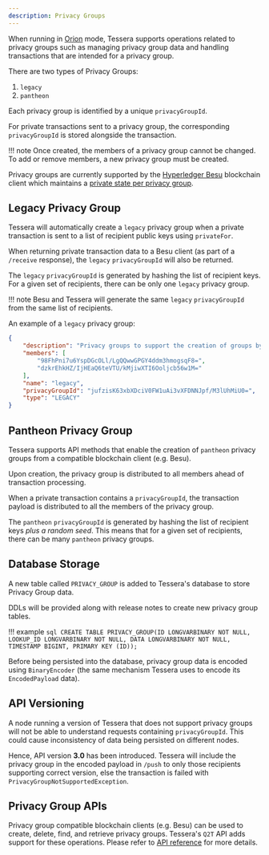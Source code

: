 ```yaml
---
description: Privacy Groups
---
```



When running in [Orion](../HowTo/Configure/Tessera.md#orion-mode) mode, Tessera supports operations related to privacy groups such as managing privacy group data and handling transactions that are intended for a privacy group.

There are two types of Privacy Groups:

1. `legacy`
2. `pantheon`

Each privacy group is identified by a unique `privacyGroupId`.

For private transactions sent to a privacy group, the  corresponding `privacyGroupId` is stored alongside the transaction.

!!! note
    Once created, the members of a privacy group cannot be changed.  To add or remove members, a new privacy group must be created.

Privacy groups are currently supported by the [Hyperledger Besu](https://besu.hyperledger.org/en/stable/) blockchain client which maintains a [private state per privacy group](https://besu.hyperledger.org/en/stable/Concepts/Privacy/Privacy-Groups/).

## Legacy Privacy Group

Tessera will automatically create a `legacy` privacy group when a private transaction is sent to a list of recipient public keys using `privateFor`.

When returning private transaction data to a Besu client (as part of a `/receive` response), the `legacy` `privacyGroupId` will also be returned.

The `legacy` `privacyGroupId` is generated by hashing the list of recipient keys.  For a given set of recipients, there can be only one `legacy` privacy group.

!!! note
    Besu and Tessera will generate the same `legacy` `privacyGroupId` from the same list of recipients.

An example of a `legacy` privacy group:

```json
{
    "description": "Privacy groups to support the creation of groups by privateFor",
    "members": [
        "98FhPni7u6YspDGcOLl/LgQQwwGPGY4ddm3hmogsqF8=",
        "dzkrEhkHZ/IjHEaQ6teVTU/kMjiwXTI6Ooljcb56w1M="
    ],
    "name": "legacy",
    "privacyGroupId": "jufzisK63xbXDciV0FW1uAi3vXFDNNJpf/M3lUhMiU0=",
    "type": "LEGACY"
}
```

## Pantheon Privacy Group

Tessera supports API methods that enable the creation of `pantheon` privacy groups from a compatible blockchain client (e.g. Besu).

Upon creation, the privacy group is distributed to all members ahead of transaction processing.

When a private transaction contains a `privacyGroupId`, the transaction payload is distributed to all the members of the privacy group.

The `pantheon` `privacyGroupId` is generated by hashing the list of recipient keys *plus a random seed*. This means that for a given set of recipients, there can be many `pantheon` privacy groups.

## Database Storage

A new table called `PRIVACY_GROUP` is added to Tessera's database to store Privacy Group data.

DDLs will be provided along with release notes to create new privacy group tables.

!!! example
    ```sql
    CREATE TABLE PRIVACY_GROUP(ID LONGVARBINARY NOT NULL, LOOKUP_ID LONGVARBINARY NOT NULL, DATA LONGVARBINARY NOT NULL, TIMESTAMP BIGINT, PRIMARY KEY (ID));
    ```

Before being persisted into the database, privacy group data is encoded using `BinaryEncoder` (the same mechanism Tessera uses to encode its `EncodedPayload` data).

## API Versioning

A node running a version of Tessera that does not support privacy groups will not be able to understand requests containing `privacyGroupId`.  This could cause inconsistency of data being persisted on different nodes.

Hence, API version **3.0** has been introduced. Tessera will include the privacy group in the encoded payload in `/push` to only those recipients supporting correct version, else the transaction is failed with `PrivacyGroupNotSupportedException`.

## Privacy Group APIs

Privacy group compatible blockchain clients (e.g. Besu) can be used to create, delete, find, and retrieve privacy groups.  Tessera's `Q2T` API adds support for these operations.  Please refer to [API reference](https://consensys.github.io/doc.tessera/) for more details.


